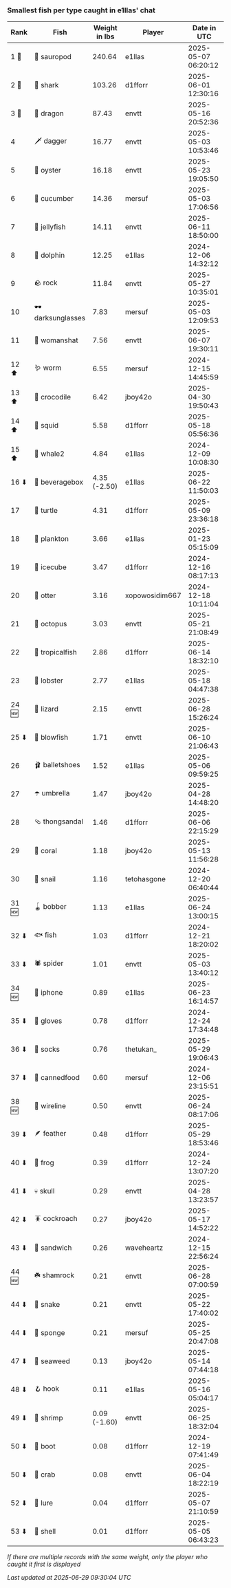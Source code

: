 ### Smallest fish per type caught in e1llas' chat
| Rank | Fish | Weight in lbs | Player | Date in UTC |
|------|--------|-----------|---------|------|
| 1 🥇  | 🦕 sauropod | 240.64 | e1llas | 2025-05-07 06:20:12 |
| 2 🥈  | 🦈 shark | 103.26 | d1fforr | 2025-06-01 12:30:16 |
| 3 🥉  | 🐉 dragon | 87.43 | envtt | 2025-05-16 20:52:36 |
| 4  | 🗡️ dagger | 16.77 | envtt | 2025-05-03 10:53:46 |
| 5  | 🦪 oyster | 16.18 | envtt | 2025-05-23 19:05:50 |
| 6  | 🥒 cucumber | 14.36 | mersuf | 2025-05-03 17:06:56 |
| 7  | 🪼 jellyfish | 14.11 | envtt | 2025-06-11 18:50:00 |
| 8  | 🐬 dolphin | 12.25 | e1llas | 2024-12-06 14:32:12 |
| 9  | 🪨 rock | 11.84 | envtt | 2025-05-27 10:35:01 |
| 10  | 🕶️ darksunglasses | 7.83 | mersuf | 2025-05-03 12:09:53 |
| 11  | 👒 womanshat | 7.56 | envtt | 2025-06-07 19:30:11 |
| 12 ⬆ | 🪱 worm | 6.55 | mersuf | 2024-12-15 14:45:59 |
| 13 ⬆ | 🐊 crocodile | 6.42 | jboy42o | 2025-04-30 19:50:43 |
| 14 ⬆ | 🦑 squid | 5.58 | d1fforr | 2025-05-18 05:56:36 |
| 15 ⬆ | 🐋 whale2 | 4.84 | e1llas | 2024-12-09 10:08:30 |
| 16 ⬇ | 🧃 beveragebox | 4.35 (-2.50) | e1llas | 2025-06-22 11:50:03 |
| 17  | 🐢 turtle | 4.31 | d1fforr | 2025-05-09 23:36:18 |
| 18  | 🦠 plankton | 3.66 | e1llas | 2025-01-23 05:15:09 |
| 19  | 🧊 icecube | 3.47 | d1fforr | 2024-12-16 08:17:13 |
| 20  | 🦦 otter | 3.16 | xopowosidim667 | 2024-12-18 10:11:04 |
| 21  | 🐙 octopus | 3.03 | envtt | 2025-05-21 21:08:49 |
| 22  | 🐠 tropicalfish | 2.86 | d1fforr | 2025-06-14 18:32:10 |
| 23  | 🦞 lobster | 2.77 | e1llas | 2025-05-18 04:47:38 |
| 24 🆕 | 🦎 lizard | 2.15 | envtt | 2025-06-28 15:26:24 |
| 25 ⬇ | 🐡 blowfish | 1.71 | envtt | 2025-06-10 21:06:43 |
| 26  | 🩰 balletshoes | 1.52 | e1llas | 2025-05-06 09:59:25 |
| 27  | ☂️ umbrella | 1.47 | jboy42o | 2025-04-28 14:48:20 |
| 28  | 🩴 thongsandal | 1.46 | d1fforr | 2025-06-06 22:15:29 |
| 29  | 🪸 coral | 1.18 | jboy42o | 2025-05-13 11:56:28 |
| 30  | 🐌 snail | 1.16 | tetohasgone | 2024-12-20 06:40:44 |
| 31 🆕 | 🪀 bobber | 1.13 | e1llas | 2025-06-24 13:00:15 |
| 32 ⬇ | 🐟 fish | 1.03 | d1fforr | 2024-12-21 18:20:02 |
| 33 ⬇ | 🕷️ spider | 1.01 | envtt | 2025-05-03 13:40:12 |
| 34 🆕 | 📱 iphone | 0.89 | e1llas | 2025-06-23 16:14:57 |
| 35 ⬇ | 🧤 gloves | 0.78 | d1fforr | 2024-12-24 17:34:48 |
| 36 ⬇ | 🧦 socks | 0.76 | thetukan_ | 2025-05-29 19:06:43 |
| 37 ⬇ | 🥫 cannedfood | 0.60 | mersuf | 2024-12-06 23:15:51 |
| 38 🆕 | 🧵 wireline | 0.50 | envtt | 2025-06-24 08:17:06 |
| 39 ⬇ | 🪶 feather | 0.48 | d1fforr | 2025-05-29 18:53:46 |
| 40 ⬇ | 🐸 frog | 0.39 | d1fforr | 2024-12-24 13:07:20 |
| 41 ⬇ | 💀 skull | 0.29 | envtt | 2025-04-28 13:23:57 |
| 42 ⬇ | 🪳 cockroach | 0.27 | jboy42o | 2025-05-17 14:52:22 |
| 43 ⬇ | 🥪 sandwich | 0.26 | waveheartz | 2024-12-15 22:56:24 |
| 44 🆕 | ☘️ shamrock | 0.21 | envtt | 2025-06-28 07:00:59 |
| 44 ⬇ | 🐍 snake | 0.21 | envtt | 2025-05-22 17:40:02 |
| 44 ⬇ | 🧽 sponge | 0.21 | mersuf | 2025-05-25 20:47:08 |
| 47 ⬇ | 🌿 seaweed | 0.13 | jboy42o | 2025-05-14 07:44:18 |
| 48 ⬇ | 🪝 hook | 0.11 | e1llas | 2025-05-16 05:04:17 |
| 49 ⬇ | 🦐 shrimp | 0.09 (-1.60) | envtt | 2025-06-25 18:32:04 |
| 50 ⬇ | 👢 boot | 0.08 | d1fforr | 2024-12-19 07:41:49 |
| 50 ⬇ | 🦀 crab | 0.08 | envtt | 2025-06-04 18:22:19 |
| 52 ⬇ | 🎏 lure | 0.04 | d1fforr | 2025-05-07 21:10:59 |
| 53 ⬇ | 🐚 shell | 0.01 | d1fforr | 2025-05-05 06:43:23 |

_If there are multiple records with the same weight, only the player who caught it first is displayed_

_Last updated at 2025-06-29 09:30:04 UTC_